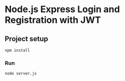 # Node.js Express Login and Registration with JWT


## Project setup
```
npm install
```

### Run
```
node server.js
```
